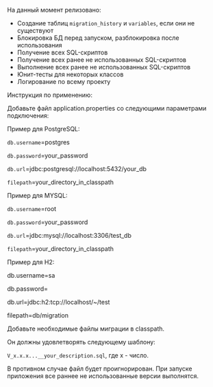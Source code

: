 На данный момент релизовано:
- Создание таблиц `migration_history` и `variables`, если они не существуют
- Блокировка БД перед запуском, разблокировка после использования
- Получение всех SQL-скриптов
- Получение всех ранее не использованных SQL-скриптов
- Выполнение всех ранее не использованных SQL-скриптов
- Юнит-тесты для некоторых классов
- Логирование по всему проекту

Инструкция по применению: 

Добавьте файл application.properties со следующими параметрами подключения:

Пример для PostgreSQL:

`db.username`=postgres

`db.password`=your_password

`db.url`=jdbc:postgresql://localhost:5432/your_db

`filepath`=your_directory_in_classpath

Пример для MYSQL:

`db.username`=root

`db.password`=your_password

`db.url`=jdbc:mysql://localhost:3306/test_db

`filepath`=your_directory_in_classpath

Пример для H2:

db.username=sa

db.password=

db.url=jdbc:h2:tcp://localhost/~/test

filepath=db/migration

Добавьте необходимые файлы миграции в classpath.

Он должны удовлетворять следующему шаблону:

`V_x.x.x...__your_description.sql`, где x - число.

В противном случае файл будет проигнорирован.
При запуске приложения все раннее не использованные версии выполнятся.

